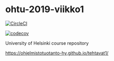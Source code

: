 # ohtu-2019-viikko1

[![CircleCI](https://circleci.com/gh/jonitaajamo/ohtu-2019-viikko1.svg?style=svg)](https://circleci.com/gh/jonitaajamo/ohtu-2019-viikko1)

[![codecov](https://codecov.io/gh/jonitaajamo/ohtu-2019-viikko1/branch/master/graph/badge.svg)](https://codecov.io/gh/jonitaajamo/ohtu-2019-viikko1)



University of Helsinki course repository

https://ohjelmistotuotanto-hy.github.io/tehtavat1/


